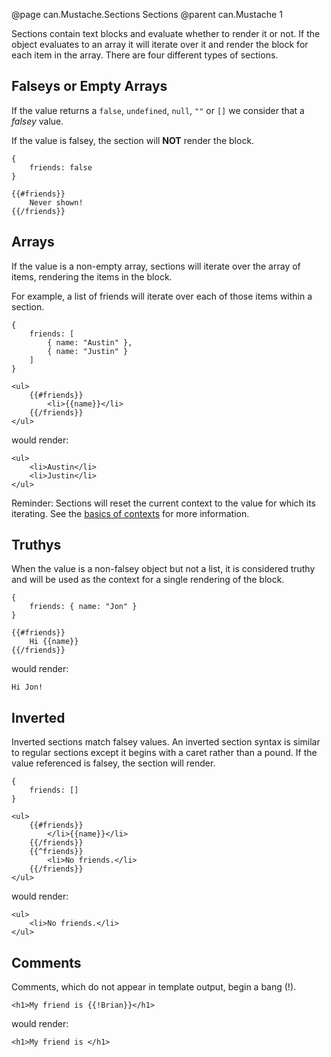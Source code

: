 @page can.Mustache.Sections Sections
@parent can.Mustache 1

Sections contain text blocks and evaluate whether to render it or not.  If
the object evaluates to an array it will iterate over it and render the block
for each item in the array.  There are four different types of sections.

## Falseys or Empty Arrays

If the value returns a `false`, `undefined`, `null`, `""` or `[]` we consider
that a *falsey* value.

If the value is falsey, the section will **NOT** render the block.

	{ 
		friends: false
	}

	{{#friends}}
		Never shown!
	{{/friends}}


## Arrays

If the value is a non-empty array, sections will iterate over the 
array of items, rendering the items in the block.

For example, a list of friends will iterate
over each of those items within a section.

	{ 
		friends: [ 
			{ name: "Austin" }, 
			{ name: "Justin" } 
		] 
	}

	<ul>
		{{#friends}}
			<li>{{name}}</li>
		{{/friends}}
	</ul>

would render:

	<ul>
		<li>Austin</li>
		<li>Justin</li>
	</ul>

Reminder: Sections will reset the current context to the value for which its iterating.
See the [basics of contexts](#Basics) for more information.

## Truthys

When the value is a non-falsey object but not a list, it is considered truthy and will be used 
as the context for a single rendering of the block.

	{
		friends: { name: "Jon" }
	}

	{{#friends}}
		Hi {{name}}
	{{/friends}}

would render:

	Hi Jon!

## Inverted

Inverted sections match falsey values. An inverted section 
syntax is similar to regular sections except it begins with a caret 
rather than a pound. If the value referenced is falsey, the section will render.

	{
		friends: []
	}

	<ul>
		{{#friends}}
			</li>{{name}}</li>
		{{/friends}}
		{{^friends}}
			<li>No friends.</li>
		{{/friends}}
	</ul>

would render:

	<ul>
		<li>No friends.</li>
	</ul>


## Comments

Comments, which do not appear in template output, begin a bang (!).

	<h1>My friend is {{!Brian}}</h1>

would render:

	<h1>My friend is </h1>